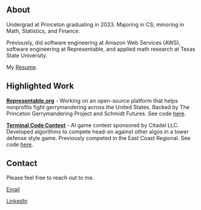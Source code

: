 ## About

Undergrad at Princeton graduating in 2023. Majoring in CS; minoring in Math, Statistics, and Finance.

Previously, did software engineering at Amazon Web Services (AWS), software engineering at Representable, and applied math research at Texas State University.

My [Resume](/assets/resume-quant-4-4-21.pdf).

## Highlighted Work

[**Representable.org**](https://representable.org/) - Working on an open-source platform that helps nonprofits fight gerrymandering across the United States. Backed by The Princeton Gerrymandering Project and Schmidt Futures. See code [here](https://github.com/Representable/representable).

[**Terminal Code Contest**](https://terminal.c1games.com/competitions/238) - AI game contest sponsored by Citadel LLC. Developed algorithms to compete head-on against other algos in a tower defense style game. Previously competed in the East Coast Regional. See code [here](https://github.com/jasony123123/terminalAIgame).

## Contact

Please feel free to reach out to me.

[Email](mailto:jcyuan@princeton.edu)

[LinkedIn](https://www.linkedin.com/in/jasoncyuan/)
